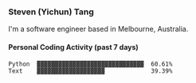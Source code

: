 ### Steven (Yichun) Tang

I'm a software engineer based in Melbourne, Australia.

#### Personal Coding Activity (past 7 days)
```
Python  ▓▓▓▓▓▓▓▓▓▓▓▓▓▓▓▓▓▓▓▓▓▓▓▓▓▓▓▓▓▓  60.61%
Text    ▓▓▓▓▓▓▓▓▓▓▓▓▓▓▓▓▓▓▓             39.39%
```
